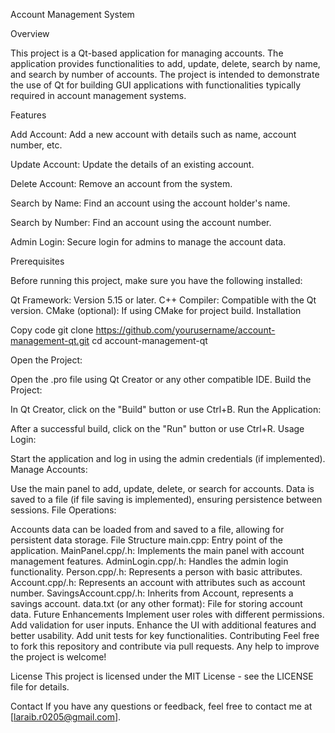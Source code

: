 Account Management System


Overview


This project is a Qt-based application for managing accounts. The application provides functionalities to add, update, delete, search by name, and search by number of accounts. The project is intended to demonstrate the use of Qt for building GUI applications with functionalities typically required in account management systems.

Features


Add Account: Add a new account with details such as name, account number, etc.

Update Account: Update the details of an existing account.

Delete Account: Remove an account from the system.

Search by Name: Find an account using the account holder's name.

Search by Number: Find an account using the account number.

Admin Login: Secure login for admins to manage the account data.

Prerequisites

Before running this project, make sure you have the following installed:

Qt Framework: Version 5.15 or later.
C++ Compiler: Compatible with the Qt version.
CMake (optional): If using CMake for project build.
Installation

Copy code
git clone https://github.com/yourusername/account-management-qt.git
cd account-management-qt

Open the Project:

Open the .pro file using Qt Creator or any other compatible IDE.
Build the Project:

In Qt Creator, click on the "Build" button or use Ctrl+B.
Run the Application:

After a successful build, click on the "Run" button or use Ctrl+R.
Usage
Login:

Start the application and log in using the admin credentials (if implemented).
Manage Accounts:

Use the main panel to add, update, delete, or search for accounts.
Data is saved to a file (if file saving is implemented), ensuring persistence between sessions.
File Operations:

Accounts data can be loaded from and saved to a file, allowing for persistent data storage.
File Structure
main.cpp: Entry point of the application.
MainPanel.cpp/.h: Implements the main panel with account management features.
AdminLogin.cpp/.h: Handles the admin login functionality.
Person.cpp/.h: Represents a person with basic attributes.
Account.cpp/.h: Represents an account with attributes such as account number.
SavingsAccount.cpp/.h: Inherits from Account, represents a savings account.
data.txt (or any other format): File for storing account data.
Future Enhancements
Implement user roles with different permissions.
Add validation for user inputs.
Enhance the UI with additional features and better usability.
Add unit tests for key functionalities.
Contributing
Feel free to fork this repository and contribute via pull requests. Any help to improve the project is welcome!

License
This project is licensed under the MIT License - see the LICENSE file for details.

Contact
If you have any questions or feedback, feel free to contact me at [laraib.r0205@gmail.com].

